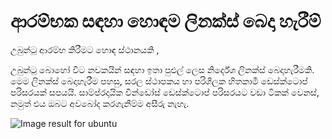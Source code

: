 # ආරම්භක සඳහා හොඳම ලිනක්ස් බෙදා හැරීම්

උබුන්ටු ආරම්භ කිරීමට හොඳ ස්ථානයකි ,

උබුන්ටු බොහෝ විට නවකයින් සඳහා ඉතා පුළුල් ලෙස නිර්දේශ ලිනක්ස් බෙදාහැරීමකි. මෙම ලිනක්ස් බෙදාහැරීම පහසු, සරල ස්ථාපකය හා පරිශීලක හිතකාමී ඩෙස්ක්ටොප් පරිසරයක් සපයයි. සාම්ප්රදායික වින්ඩෝස් ඩෙස්ක්ටොප්  පරිසරයට වඩා ටිකක් වෙනස්, නමුත් එය ඔබට අවබෝද කරගැනීම්ම අසීරු නැහැ.

![Image result for ubuntu](https://assets.ubuntu.com/v1/8dd99b80-ubuntu-logo14.png)


